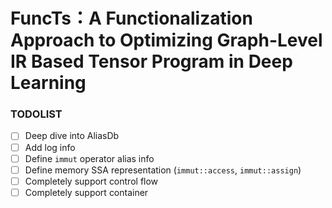 # FuncTs：A Functionalization Approach to Optimizing Graph-Level IR Based Tensor Program in Deep Learning

### TODOLIST
- [ ] Deep dive into AliasDb
- [ ] Add log info
- [ ] Define `immut` operator alias info
- [ ] Define memory SSA representation (`immut::access`, `immut::assign`)
- [ ] Completely support control flow
- [ ] Completely support container
